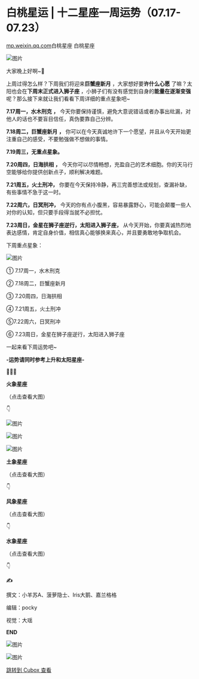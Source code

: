 白桃星运 \| 十二星座一周运势（07.17-07.23）
=============================

[mp.weixin.qq.com](http://mp.weixin.qq.com/s?__biz=MzIxMTgzMjgwNA==&mid=2247510253&idx=1&sn=34e52eba386e4945bf86c6bfee4988cd&chksm=974db266a03a3b70fd586a9dc02d3c8af9060f68aa0ac9fa0f49c47b5fe8c30dba967da70d0e#rd)白桃星座 白桃星座


![图片](https://image.cubox.pro/article/2023071711235585523/54841.jpg?imageMogr2/quality/90/ignore-error/1 "公众号顶图原素材.jpg")

大家晚上好啊\~🌷

上周过得怎么样？下周我们将迎来**巨蟹座新月** ，大家想好要**许什么心愿** 了嘛？太阳也会在**下周末正式进入狮子座** ，小狮子们有没有感觉到自身的**能量在逐渐变强** 呢？那么接下来就让我们看看下周详细的重点星象吧\~

**7.17周一，水木刑克** **，** 今天你要保持谨慎，避免大意说错话或者办事出纰漏，对他人的话也不要盲目信任，真伪要靠自己分辨。

**7.18周二，巨蟹座新月** **，** 你可以在今天真诚地许下一个愿望，并且从今天开始更注重自己的感受，不要勉强做不想做的事情。

**7.19周三，无重点星象。**

**7.20周四，日海拱相** **，** 今天你可以尽情畅想，充盈自己的艺术细胞。你的天马行空能够给你提供创新点子，顺利解决难题。

**7.21周五，火土刑冲，** 你要在今天保持冷静，再三完善想法或规划，查漏补缺，有些事情不急于这一时。

**7.22周六，日冥刑冲，** 今天的你有点小腹黑，容易暴露野心，可能会颠覆一些人对你的认知，但只要手段得当就不必担忧。

**7.23周日，金星在狮子座逆行，太阳进入狮子座，** 从今天开始，你要真诚热烈地表达感情，肯定自身价值，相信真心能够换来真心，并且要勇敢地争取机会。

下周重点星象：


![图片](https://image.cubox.pro/article/2022012323253172668/79142.jpg?imageMogr2/quality/90/ignore-error/1)

① 7.17周一，水木刑克

② 7.18周二，巨蟹座新月

③ 7.20周四，日海拱相

④ 7.21周五，火土刑冲

⑤7.22周六，日冥刑冲

⑥ 7.23周日，金星在狮子座逆行，太阳进入狮子座


一起来看下周运势吧\~

**-运势请同时参考上升和太阳星座-**

🔻🔻🔻

**火象星座**

（点击查看大图）

👇


![图片](https://image.cubox.pro/article/2023071711235558844/47692.jpg?imageMogr2/quality/90/ignore-error/1 "白羊.jpg")

![图片](https://image.cubox.pro/article/2023071711235572667/50186.jpg?imageMogr2/quality/90/ignore-error/1 "狮子.jpg")

![图片](https://image.cubox.pro/article/2023071711235549277/51403.jpg?imageMogr2/quality/90/ignore-error/1 "射手.jpg")

**土象星座**

（点击查看大图）

👇

**风象星座**

（点击查看大图）

👇

**水象星座**

（点击查看大图）

👇


**✍️**

撰文：小羊苏A、菠萝隐士、Iris大鹅、嘉兰格格

编辑：pocky

视觉：大瑶

**END**


![图片](https://image.cubox.pro/article/2022092815512243616/95147.jpg?imageMogr2/quality/90/ignore-error/1)


![图片](https://image.cubox.pro/article/2023071711235511506/68079.jpg?imageMogr2/quality/90/ignore-error/1)


[跳转到 Cubox 查看](https://cubox.pro/my/card?id=7080439324717616152)

